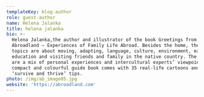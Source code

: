```yaml
---
templateKey: blog-author
role: guest-author
name: Helena Jalanka
title: helena jalanka
bio: >-
  Helena Jalanka,the author and illustrator of the book Greetings from
  Abroadland – Experiences of Family Life Abroad. Besides the home, the book’s
  topics are about moving, adapting, language, culture, environment, early
  education and visiting friends and family in the native country. The chapters
  are a mix of personal experiences and intercultural experts’ viewpoints. The
  compact and colourful guide book comes with 35 real-life cartoons and 75
  ‘survive and thrive’ tips.
photo: /img/ab_image05.jpg
website: 'https://abroadland.com'
---
```


